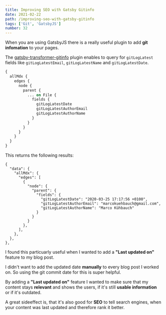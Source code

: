```yaml
---
title: Improving SEO with Gatsby Gitinfo
date: 2021-02-22
path: /improving-seo-with-gatsby-gitinfo
tags: ['Git', 'GatsbyJS']
number: 32
---
```


When you are using GatsbyJS there is a really useful plugin to add **git
infomation** to your pages.

The
[gatsby-transformer-gitinfo](https://www.gatsbyjs.com/plugins/gatsby-transformer-gitinfo/)
plugin enables to query for `gitLogLatest` fields like `gitLogLatestEmail`,
`gitLogLatestName` and `gitLogLatestDate`.

```graphql
{
  allMdx {
    edges {
      node {
        parent {
          ... on File {
            fields {
              gitLogLatestDate
              gitLogLatestAuthorEmail
              gitLogLatestAuthorName
            }
          }
        }
      }
    }
  }
}
```

This returns the following results:

```
{
  "data": {
    "allMdx": {
      "edges": [
        {
          "node": {
            "parent": {
              "fields": {
                "gitLogLatestDate": "2020-03-25 17:17:56 +0100",
                "gitLogLatestAuthorEmail": "marcokuehbauch@gmail.com",
                "gitLogLatestAuthorName": "Marco Kühbauch"
              }
            }
          }
        },
      ],
    },
  },
},
```

I found this particuarly useful when I wanted to add a **"Last updated on"**
feature to my blog post.

I didn't want to add the updated date **manually** to every blog post I worked
on. So using the git commit date for this is super helpful.

By adding a **"Last updated on"** feature I wanted to make sure that my content
stays **relevant** and shows the users, if it's still **usable information** or
if it's outdated.

A great sideeffect is, that it's also good for **SEO** to tell search engines,
when your content was last updated and therefore rank it better.
